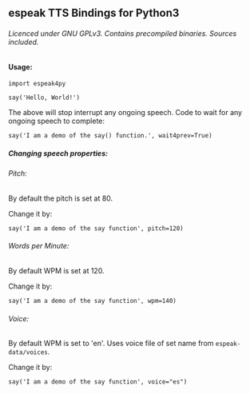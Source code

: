 ## espeak TTS Bindings for Python3

###### Licenced under GNU GPLv3. Contains precompiled binaries. Sources included.

#### Usage:

```
import espeak4py

say('Hello, World!')
```

The above will stop interrupt any ongoing speech.
Code to wait for any ongoing speech to complete:

```
say('I am a demo of the say() function.', wait4prev=True)
```

##### Changing speech properties:

###### Pitch:

By default the pitch is set at 80.

Change it by:

```
say('I am a demo of the say function', pitch=120)
```

###### Words per Minute:

By default WPM is set at 120.

Change it by:

```
say('I am a demo of the say function', wpm=140)
```

###### Voice:

By default WPM is set to 'en'.
Uses voice file of set name from `espeak-data/voices`.

Change it by:

```
say('I am a demo of the say function', voice="es")
```

